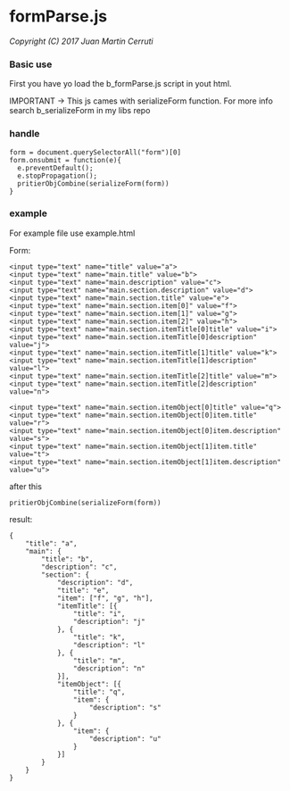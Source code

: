 # formParse.js
*Copyright (C) 2017 Juan Martin Cerruti*

### Basic use

First you have yo load the b_formParse.js script in yout html.

IMPORTANT -> This js cames with serializeForm function.
For more info search b_serializeForm in my libs repo

### handle
```
form = document.querySelectorAll("form")[0]
form.onsubmit = function(e){
  e.preventDefault();
  e.stopPropagation();
  pritierObjCombine(serializeForm(form))
}
```

### example

For example file use example.html

Form:
```
<input type="text" name="title" value="a">
<input type="text" name="main.title" value="b">
<input type="text" name="main.description" value="c">
<input type="text" name="main.section.description" value="d">
<input type="text" name="main.section.title" value="e">
<input type="text" name="main.section.item[0]" value="f">
<input type="text" name="main.section.item[1]" value="g">
<input type="text" name="main.section.item[2]" value="h">
<input type="text" name="main.section.itemTitle[0]title" value="i">
<input type="text" name="main.section.itemTitle[0]description" value="j">
<input type="text" name="main.section.itemTitle[1]title" value="k">
<input type="text" name="main.section.itemTitle[1]description" value="l">
<input type="text" name="main.section.itemTitle[2]title" value="m">
<input type="text" name="main.section.itemTitle[2]description" value="n">

<input type="text" name="main.section.itemObject[0]title" value="q">
<input type="text" name="main.section.itemObject[0]item.title" value="r">
<input type="text" name="main.section.itemObject[0]item.description" value="s">
<input type="text" name="main.section.itemObject[1]item.title" value="t">
<input type="text" name="main.section.itemObject[1]item.description" value="u">
```


after this
```
pritierObjCombine(serializeForm(form))
```

result:
```
{
	"title": "a",
	"main": {
		"title": "b",
		"description": "c",
		"section": {
			"description": "d",
			"title": "e",
			"item": ["f", "g", "h"],
			"itemTitle": [{
				"title": "i",
				"description": "j"
			}, {
				"title": "k",
				"description": "l"
			}, {
				"title": "m",
				"description": "n"
			}],
			"itemObject": [{
				"title": "q",
				"item": {
					"description": "s"
				}
			}, {
				"item": {
					"description": "u"
				}
			}]
		}
	}
}
```
